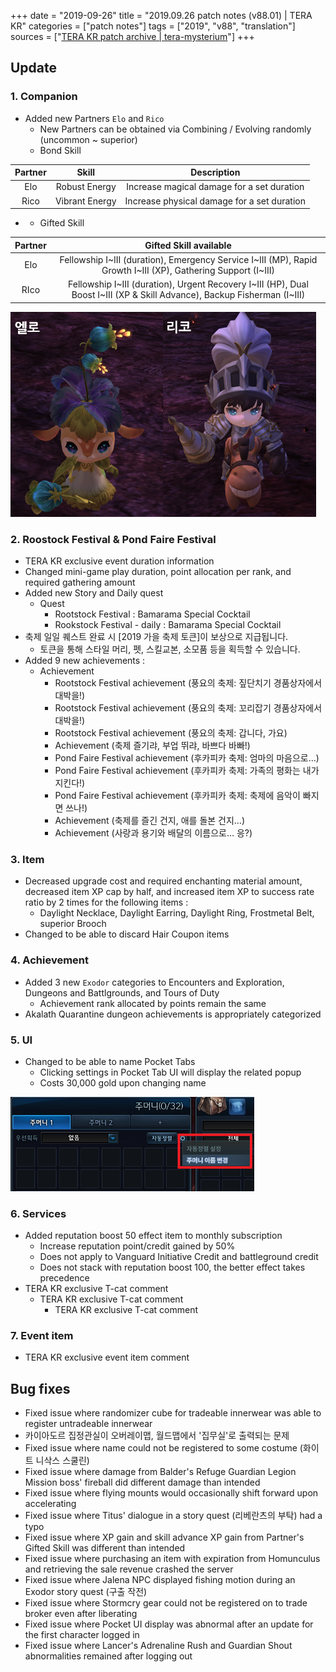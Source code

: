+++
date = "2019-09-26"
title = "2019.09.26 patch notes (v88.01) | TERA KR"
categories = ["patch notes"]
tags = ["2019", "v88", "translation"]
sources = ["[TERA KR patch archive | tera-mysterium](/ko/patch/2019/v88-01)"]
+++

[1]: /images/patch/v88-01_1.png
[2]: /images/patch/v88-01_2.png

## Update

### **1.** Companion
- Added new Partners `Elo` and `Rico`
  - New Partners can be obtained via Combining / Evolving randomly (uncommon ~ superior)
  - Bond Skill

| Partner | Skill | Description |
| :-: | :-: | :-: |
| Elo | Robust Energy | Increase magical damage for a set duration |
| Rico | Vibrant Energy | Increase physical damage for a set duration |

- 
  - Gifted Skill

| Partner | Gifted Skill available |
| :-: | :-: |
| Elo | Fellowship I~III (duration), Emergency Service I~III (MP), Rapid Growth I~III (XP), Gathering Support (I~III) |
| RIco | Fellowship I~III (duration), Urgent Recovery I~III (HP), Dual Boost I~III (XP & Skill Advance), Backup Fisherman (I~III) |

![1]

### **2.** Roostock Festival & Pond Faire Festival
- TERA KR exclusive event duration information
- Changed mini-game play duration, point allocation per rank, and required gathering amount
- Added new Story and Daily quest
  - Quest
    - Rootstock Festival : Bamarama Special Cocktail
    - Rookstock Festival - daily : Bamarama Special Cocktail
- 축제 일일 퀘스트 완료 시 [2019 가을 축제 토큰]이 보상으로 지급됩니다.
  - 토큰을 통해 스타일 머리, 펫, 스킬교본, 소모품 등을 획득할 수 있습니다.
- Added 9 new achievements :
  - Achievement
    - Rootstock Festival achievement (풍요의 축제: 짚단치기 경품상자에서 대박을!)
    - Rootstock Festival achievement (풍요의 축제: 꼬리잡기 경품상자에서 대박을!)
    - Rootstock Festival achievement (풍요의 축제: 갑니다, 가요)
    - Achievement (축제 즐기랴, 부업 뛰랴, 바쁘다 바빠!)
    - Pond Faire Festival achievement (후카피카 축제: 엄마의 마음으로…)
    - Pond Faire Festival achievement (후카피카 축제: 가족의 평화는 내가 지킨다!)
    - Pond Faire Festival achievement (후카피카 축제: 축제에 음악이 빠지면 쓰나!)
    - Achievement (축제를 즐긴 건지, 애를 돌본 건지…)
    - Achievement (사랑과 용기와 배달의 이름으로… 응?)

### **3.** Item
- Decreased upgrade cost and required enchanting material amount, decreased item XP cap by half, and increased item XP to success rate ratio by 2 times for the following items :
  - Daylight Necklace, Daylight Earring, Daylight Ring, Frostmetal Belt, superior Brooch
- Changed to be able to discard Hair Coupon items

### **4.** Achievement
- Added 3 new `Exodor` categories to Encounters and Exploration, Dungeons and Battlgrounds, and Tours of Duty
  - Achievement rank allocated by points remain the same
- Akalath Quarantine dungeon achievements is appropriately categorized

### **5.** UI
- Changed to be able to name Pocket Tabs
  - Clicking settings in Pocket Tab UI will display the related popup
  - Costs 30,000 gold upon changing name

![2]

### **6.** Services
- Added reputation boost 50 effect item to monthly subscription
  - Increase reputation point/credit gained by 50%
  - Does not apply to Vanguard Initiative Credit and battleground credit
  - Does not stack with reputation boost 100, the better effect takes precedence
- TERA KR exclusive T-cat comment
  - TERA KR exclusive T-cat comment
    - TERA KR exclusive T-cat comment

### **7.** Event item
- TERA KR exclusive event item comment

## Bug fixes

- Fixed issue where randomizer cube for tradeable innerwear was able to register untradeable innerwear
- 카이아도르 집정관실이 오버레이맵, 월드맵에서 '집무실'로 출력되는 문제
- Fixed issue where name could not be registered to some costume (화이트 니삭스 스쿨린)
- Fixed issue where damage from Balder's Refuge Guardian Legion Mission boss' fireball did different damage than intended
- Fixed issue where flying mounts would occasionally shift forward upon accelerating
- Fixed issue where Titus' dialogue in a story quest (리베란츠의 부탁) had a typo
- Fixed issue where XP gain and skill advance XP gain from Partner's Gifted Skill was different than intended
- Fixed issue where purchasing an item with expiration from Homunculus and retrieving the sale revenue crashed the server
- Fixed issue where Jalena NPC displayed fishing motion during an Exodor story quest (구출 작전)
- Fixed issue where Stormcry gear could not be registered on to trade broker even after liberating
- Fixed issue where Pocket UI display was abnormal after an update for the first character logged in
- Fixed issue where Lancer's Adrenaline Rush and Guardian Shout abnormalities remained after logging out
